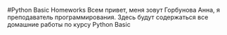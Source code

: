 #Python Basic Homeworks
Всем привет, меня зовут Горбунова Анна, я преподаватель программирования.
Здесь будут содержаться все домашние работы по курсу Python Basic